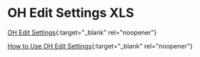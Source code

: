 # OH Edit Settings XLS

[OH Edit Settings](https://mygainwell.sharepoint.com/:x:/t/OHSPBM/Ed_QhtgJNkVKg7Jr32scXgkB-A4jTB0kjTVSrQi8I6lLZg?e=VedSxd){:target="_blank" rel="noopener"}

[How to Use OH Edit Settings](https://mygainwell.sharepoint.com.mcas.ms/:w:/r/teams/OHSPBM/_layouts/15/Doc.aspx?sourcedoc=%7B8E0FFBC3-D1C8-400E-9FD0-7275827AE6D3%7D&file=How%20to%20Use%20OH%20Edit%20Settings.docx&action=default&mobileredirect=true&cid=a73329d3-943f-47b5-a50b-2c20600f4026){:target="_blank" rel="noopener"}
